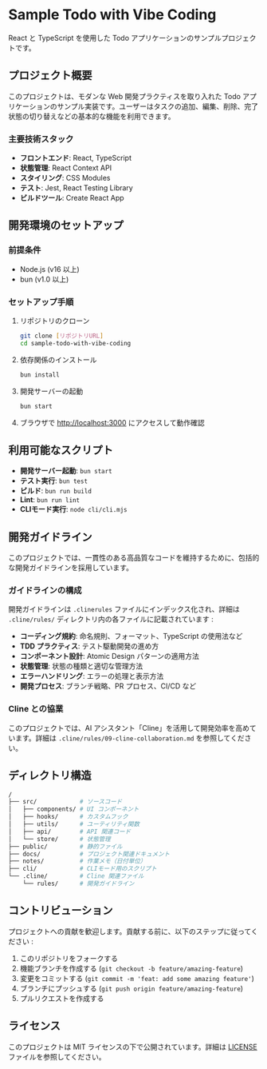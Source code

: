 # Sample Todo with Vibe Coding

React と TypeScript を使用した Todo アプリケーションのサンプルプロジェクトです。

## プロジェクト概要

このプロジェクトは、モダンな Web 開発プラクティスを取り入れた Todo アプリケーションのサンプル実装です。ユーザーはタスクの追加、編集、削除、完了状態の切り替えなどの基本的な機能を利用できます。

### 主要技術スタック

- **フロントエンド**: React, TypeScript
- **状態管理**: React Context API
- **スタイリング**: CSS Modules
- **テスト**: Jest, React Testing Library
- **ビルドツール**: Create React App

## 開発環境のセットアップ

### 前提条件

- Node.js (v16 以上)
- bun (v1.0 以上)

### セットアップ手順

1. リポジトリのクローン

   ```bash
   git clone [リポジトリURL]
   cd sample-todo-with-vibe-coding
   ```

2. 依存関係のインストール

   ```bash
   bun install
   ```

3. 開発サーバーの起動

   ```bash
   bun start
   ```

4. ブラウザで <http://localhost:3000> にアクセスして動作確認

## 利用可能なスクリプト

- **開発サーバー起動**: `bun start`
- **テスト実行**: `bun test`
- **ビルド**: `bun run build`
- **Lint**: `bun run lint`
- **CLIモード実行**: `node cli/cli.mjs`

## 開発ガイドライン

このプロジェクトでは、一貫性のある高品質なコードを維持するために、包括的な開発ガイドラインを採用しています。

### ガイドラインの構成

開発ガイドラインは `.clinerules` ファイルにインデックス化され、詳細は `.cline/rules/` ディレクトリ内の各ファイルに記載されています :

- **コーディング規約**: 命名規則、フォーマット、TypeScript の使用法など
- **TDD プラクティス**: テスト駆動開発の進め方
- **コンポーネント設計**: Atomic Design パターンの適用方法
- **状態管理**: 状態の種類と適切な管理方法
- **エラーハンドリング**: エラーの処理と表示方法
- **開発プロセス**: ブランチ戦略、PR プロセス、CI/CD など

### Cline との協業

このプロジェクトでは、AI アシスタント「Cline」を活用して開発効率を高めています。詳細は `.cline/rules/09-cline-collaboration.md` を参照してください。

## ディレクトリ構造

```bash
/
├── src/            # ソースコード
│   ├── components/ # UI コンポーネント
│   ├── hooks/      # カスタムフック
│   ├── utils/      # ユーティリティ関数
│   ├── api/        # API 関連コード
│   └── store/      # 状態管理
├── public/         # 静的ファイル
├── docs/           # プロジェクト関連ドキュメント
├── notes/          # 作業メモ（日付単位）
├── cli/            # CLIモード用のスクリプト
└── .cline/         # Cline 関連ファイル
    └── rules/      # 開発ガイドライン
```

## コントリビューション

プロジェクトへの貢献を歓迎します。貢献する前に、以下のステップに従ってください :

1. このリポジトリをフォークする
2. 機能ブランチを作成する (`git checkout -b feature/amazing-feature`)
3. 変更をコミットする (`git commit -m 'feat: add some amazing feature'`)
4. ブランチにプッシュする (`git push origin feature/amazing-feature`)
5. プルリクエストを作成する

## ライセンス

このプロジェクトは MIT ライセンスの下で公開されています。詳細は [LICENSE](LICENSE) ファイルを参照してください。
